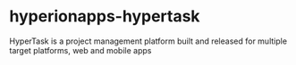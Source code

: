 # hyperionapps-hypertask
HyperTask is a project management platform built and released for multiple target platforms, web and mobile apps
